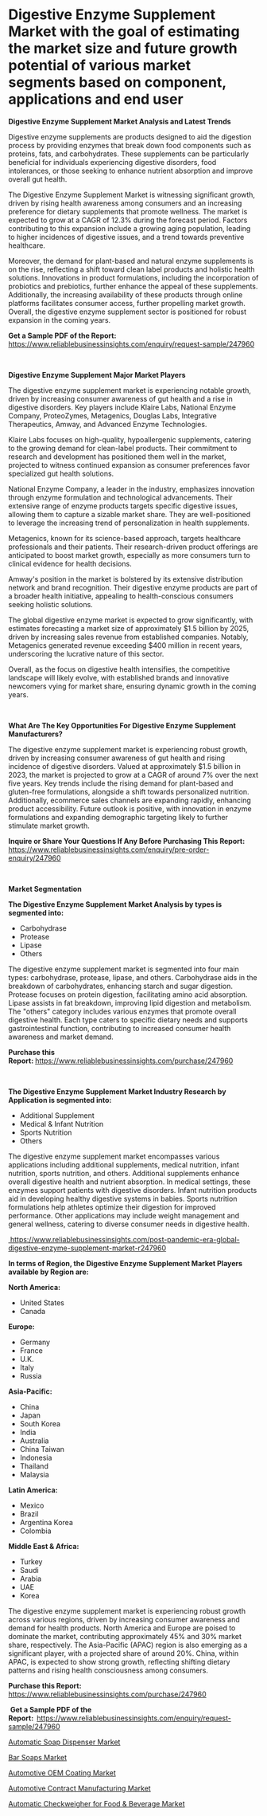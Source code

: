 <p><h1>Digestive Enzyme Supplement Market with the goal of estimating the market size and future growth potential of various market segments based on component, applications and end user</h1></p><p><strong>Digestive Enzyme Supplement Market Analysis and Latest Trends</strong></p>
<p><p>Digestive enzyme supplements are products designed to aid the digestion process by providing enzymes that break down food components such as proteins, fats, and carbohydrates. These supplements can be particularly beneficial for individuals experiencing digestive disorders, food intolerances, or those seeking to enhance nutrient absorption and improve overall gut health.</p><p>The Digestive Enzyme Supplement Market is witnessing significant growth, driven by rising health awareness among consumers and an increasing preference for dietary supplements that promote wellness. The market is expected to grow at a CAGR of 12.3% during the forecast period. Factors contributing to this expansion include a growing aging population, leading to higher incidences of digestive issues, and a trend towards preventive healthcare.</p><p>Moreover, the demand for plant-based and natural enzyme supplements is on the rise, reflecting a shift toward clean label products and holistic health solutions. Innovations in product formulations, including the incorporation of probiotics and prebiotics, further enhance the appeal of these supplements. Additionally, the increasing availability of these products through online platforms facilitates consumer access, further propelling market growth. Overall, the digestive enzyme supplement sector is positioned for robust expansion in the coming years.</p></p>
<p><strong>Get a Sample PDF of the Report:&nbsp;</strong> <a href="https://www.reliablebusinessinsights.com/enquiry/request-sample/247960?utm_campaign=101&utm_medium=2&utm_source=Github&utm_content=ia&utm_term=30032025&utm_id=digestive-enzyme-supplement">https://www.reliablebusinessinsights.com/enquiry/request-sample/247960</a></p>
<p>&nbsp;</p>
<p><strong>Digestive Enzyme Supplement Major Market Players</strong></p>
<p><p>The digestive enzyme supplement market is experiencing notable growth, driven by increasing consumer awareness of gut health and a rise in digestive disorders. Key players include Klaire Labs, National Enzyme Company, ProteoZymes, Metagenics, Douglas Labs, Integrative Therapeutics, Amway, and Advanced Enzyme Technologies.</p><p>Klaire Labs focuses on high-quality, hypoallergenic supplements, catering to the growing demand for clean-label products. Their commitment to research and development has positioned them well in the market, projected to witness continued expansion as consumer preferences favor specialized gut health solutions.</p><p>National Enzyme Company, a leader in the industry, emphasizes innovation through enzyme formulation and technological advancements. Their extensive range of enzyme products targets specific digestive issues, allowing them to capture a sizable market share. They are well-positioned to leverage the increasing trend of personalization in health supplements.</p><p>Metagenics, known for its science-based approach, targets healthcare professionals and their patients. Their research-driven product offerings are anticipated to boost market growth, especially as more consumers turn to clinical evidence for health decisions.</p><p>Amway's position in the market is bolstered by its extensive distribution network and brand recognition. Their digestive enzyme products are part of a broader health initiative, appealing to health-conscious consumers seeking holistic solutions.</p><p>The global digestive enzyme market is expected to grow significantly, with estimates forecasting a market size of approximately $1.5 billion by 2025, driven by increasing sales revenue from established companies. Notably, Metagenics generated revenue exceeding $400 million in recent years, underscoring the lucrative nature of this sector.</p><p>Overall, as the focus on digestive health intensifies, the competitive landscape will likely evolve, with established brands and innovative newcomers vying for market share, ensuring dynamic growth in the coming years.</p></p>
<p>&nbsp;</p>
<p><strong>What Are The Key Opportunities For Digestive Enzyme Supplement Manufacturers?</strong></p>
<p><p>The digestive enzyme supplement market is experiencing robust growth, driven by increasing consumer awareness of gut health and rising incidence of digestive disorders. Valued at approximately $1.5 billion in 2023, the market is projected to grow at a CAGR of around 7% over the next five years. Key trends include the rising demand for plant-based and gluten-free formulations, alongside a shift towards personalized nutrition. Additionally, ecommerce sales channels are expanding rapidly, enhancing product accessibility. Future outlook is positive, with innovation in enzyme formulations and expanding demographic targeting likely to further stimulate market growth.</p></p>
<p><strong>Inquire or Share Your Questions If Any Before Purchasing This Report:</strong> <a href="https://www.reliablebusinessinsights.com/enquiry/pre-order-enquiry/247960?utm_campaign=101&utm_medium=2&utm_source=Github&utm_content=ia&utm_term=30032025&utm_id=digestive-enzyme-supplement">https://www.reliablebusinessinsights.com/enquiry/pre-order-enquiry/247960</a></p>
<p>&nbsp;</p>
<p><strong>Market Segmentation</strong></p>
<p><strong>The Digestive Enzyme Supplement Market Analysis by types is segmented into:</strong></p>
<p><ul><li>Carbohydrase</li><li>Protease</li><li>Lipase</li><li>Others</li></ul></p>
<p><p>The digestive enzyme supplement market is segmented into four main types: carbohydrase, protease, lipase, and others. Carbohydrase aids in the breakdown of carbohydrates, enhancing starch and sugar digestion. Protease focuses on protein digestion, facilitating amino acid absorption. Lipase assists in fat breakdown, improving lipid digestion and metabolism. The "others" category includes various enzymes that promote overall digestive health. Each type caters to specific dietary needs and supports gastrointestinal function, contributing to increased consumer health awareness and market demand.</p></p>
<p><strong>Purchase this Report:&nbsp;</strong><a href="https://www.reliablebusinessinsights.com/purchase/247960?utm_campaign=101&utm_medium=2&utm_source=Github&utm_content=ia&utm_term=30032025&utm_id=digestive-enzyme-supplement">https://www.reliablebusinessinsights.com/purchase/247960</a></p>
<p>&nbsp;</p>
<p><strong>The Digestive Enzyme Supplement Market Industry Research by Application is segmented into:</strong></p>
<p><ul><li>Additional Supplement</li><li>Medical & Infant Nutrition</li><li>Sports Nutrition</li><li>Others</li></ul></p>
<p><p>The digestive enzyme supplement market encompasses various applications including additional supplements, medical nutrition, infant nutrition, sports nutrition, and others. Additional supplements enhance overall digestive health and nutrient absorption. In medical settings, these enzymes support patients with digestive disorders. Infant nutrition products aid in developing healthy digestive systems in babies. Sports nutrition formulations help athletes optimize their digestion for improved performance. Other applications may include weight management and general wellness, catering to diverse consumer needs in digestive health.</p></p>
<p><a href="https://www.reliablebusinessinsights.com/post-pandemic-era-global-digestive-enzyme-supplement-market-r247960?utm_campaign=101&utm_medium=2&utm_source=Github&utm_content=ia&utm_term=30032025&utm_id=digestive-enzyme-supplement">&nbsp;https://www.reliablebusinessinsights.com/post-pandemic-era-global-digestive-enzyme-supplement-market-r247960</a></p>
<p><strong>In terms of Region, the Digestive Enzyme Supplement Market Players available by Region are:</strong></p>
<p>
    <p> <strong> North America: </strong>
        <ul>
            <li>United States</li>
            <li>Canada</li>
        </ul>
        </p> 
    <p> <strong> Europe: </strong>
        <ul>
            <li>Germany</li>
            <li>France</li>
            <li>U.K.</li>
            <li>Italy</li>
            <li>Russia</li>
        </ul>
        </p> 
    <p> <strong> Asia-Pacific: </strong>
        <ul>
            <li>China</li>
            <li>Japan</li>
            <li>South Korea</li>
            <li>India</li>
            <li>Australia</li>
            <li>China Taiwan</li>
            <li>Indonesia</li>
            <li>Thailand</li>
            <li>Malaysia</li>
        </ul>
        </p> 
    <p> <strong> Latin America: </strong>
        <ul>
            <li>Mexico</li>
            <li>Brazil</li>
            <li>Argentina Korea</li>
            <li>Colombia</li>
        </ul>
        </p> 
    <p> <strong> Middle East & Africa: </strong>
        <ul>
            <li>Turkey</li>
            <li>Saudi</li>
            <li>Arabia</li>
            <li>UAE</li>
            <li>Korea</li>
        </ul>
    </p>
    </p>
<p><p>The digestive enzyme supplement market is experiencing robust growth across various regions, driven by increasing consumer awareness and demand for health products. North America and Europe are poised to dominate the market, contributing approximately 45% and 30% market share, respectively. The Asia-Pacific (APAC) region is also emerging as a significant player, with a projected share of around 20%. China, within APAC, is expected to show strong growth, reflecting shifting dietary patterns and rising health consciousness among consumers.</p></p>
<p><strong>Purchase this Report: </strong><a href="https://www.reliablebusinessinsights.com/purchase/247960?utm_campaign=101&utm_medium=2&utm_source=Github&utm_content=ia&utm_term=30032025&utm_id=digestive-enzyme-supplement">https://www.reliablebusinessinsights.com/purchase/247960</a></p>
<p>&nbsp;<strong>Get a Sample PDF of the Report:&nbsp;&nbsp;</strong><a href="https://www.reliablebusinessinsights.com/enquiry/request-sample/247960?utm_campaign=101&utm_medium=2&utm_source=Github&utm_content=ia&utm_term=30032025&utm_id=digestive-enzyme-supplement">https://www.reliablebusinessinsights.com/enquiry/request-sample/247960</a></p>
<p><strong></strong></p>
<p><p><a href="https://github.com/sternymkere4/Market-Research-Report-List-1/blob/main/automatic-soap-dispenser-market.md?utm_campaign=101&utm_medium=2&utm_source=Github&utm_content=ia&utm_term=30032025&utm_id=digestive-enzyme-supplement">Automatic Soap Dispenser Market</a></p><p><a href="https://github.com/heinslakey2x/Market-Research-Report-List-1/blob/main/bar-soaps-market.md?utm_campaign=101&utm_medium=2&utm_source=Github&utm_content=ia&utm_term=30032025&utm_id=digestive-enzyme-supplement">Bar Soaps Market</a></p><p><a href="https://github.com/buseknoden2b/Market-Research-Report-List-1/blob/main/automotive-oem-coating-market.md?utm_campaign=101&utm_medium=2&utm_source=Github&utm_content=ia&utm_term=30032025&utm_id=digestive-enzyme-supplement">Automotive OEM Coating Market</a></p><p><a href="https://github.com/bauldlimle6h/Market-Research-Report-List-1/blob/main/automotive-contract-manufacturing-market.md?utm_campaign=101&utm_medium=2&utm_source=Github&utm_content=ia&utm_term=30032025&utm_id=digestive-enzyme-supplement">Automotive Contract Manufacturing Market</a></p><p><a href="https://github.com/shimweummul/Market-Research-Report-List-1/blob/main/automatic-checkweigher-for-food-beverage-market.md?utm_campaign=101&utm_medium=2&utm_source=Github&utm_content=ia&utm_term=30032025&utm_id=digestive-enzyme-supplement">Automatic Checkweigher for Food & Beverage Market</a></p></p>